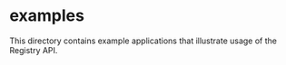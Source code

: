 # examples

This directory contains example applications that illustrate usage of the
Registry API.
